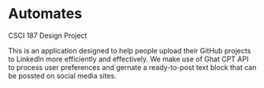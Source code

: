 # Automates
CSCI 187 Design Project

This is an application designed to help people upload their GitHub projects to LinkedIn more efficiently and effectively. We make use of Ghat CPT API to process user preferences and gernate a ready-to-post text block that can be possted on social media sites.
